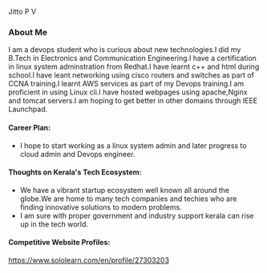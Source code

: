 Jitto P V  

### About Me

I am a devops student who is curious about new technologies.I did my B.Tech in Electronics and Communication Engineering.I have a certification in linux system adminstration from Redhat.I have learnt c++ and html during school.I have leant networking using cisco routers and switches as part of CCNA training.I learnt AWS services as part of my Devops training.I am proficient in using Linux cli.I have hosted webpages using apache,Nginx and tomcat servers.I am hoping to get better in other domains through IEEE Launchpad.


#### Career Plan:

- I hope to start working as a linux system admin and later progress to cloud admin and Devops engineer.

#### Thoughts on Kerala's Tech Ecosystem:

- We have a vibrant startup ecosystem well known all around the globe.We are home to many tech companies and techies who are finding innovative solutions to modern problems.
- I am sure with proper government and industry support kerala can rise up in the tech world.






#### Competitive Website Profiles:

https://www.sololearn.com/en/profile/27303203



